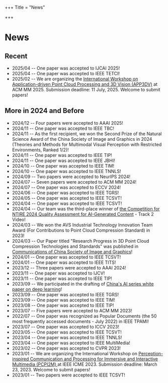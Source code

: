 +++
Title = "News"

+++

# News

## Recent

- 2025/04 -- One paper was accepted to IJCAI 2025! 
- 2025/04 -- One paper was accepted to IEEE TETCI! 
- 2025/02 -- We are organizing the [International Workshop on Application-driven Point Cloud Processing and 3D Vision (APP3DV)](https://mm2025-app3dv-workshop.github.io/) at ACM MM 2025. Submission deadline: 11 July, 2025. Welcome to submit papers! 

## More in 2024 and Before
- 2024/12 -- Four papers were accepted to AAAI 2025!
- 2024/11 -- One paper was accepted to IEEE TBC!
- 2024/11 -- As the first recipient, we won the Second Prize of the Natural Science Award of the China Society of Image and Graphics in 2024 (Theories and Methods for Multimodal Visual Perception with Restricted Environments, Ranked 1/2)!
- 2024/11 -- One paper was accepted to IEEE TIP!
- 2024/11 -- One paper was accepted to IEEE JBHI!
- 2024/10 -- One paper was accepted to IEEE TIM!
- 2024/10 -- One paper was accepted to IEEE TNNLS!
- 2024/09 -- Two papers were accepted to NeurIPS 2024!
- 2024/07 -- Seven papers were accepted to ACM MM 2024!
- 2024/07 -- One paper was accepted to ECCV 2024!
- 2024/06 -- One paper was accepted to IEEE TGRS!
- 2024/05 -- One paper was accepted to IEEE TCSVT!
- 2024/04 -- One paper was accepted to IEEE TCSVT!
- 2024/04 -- Our team was the third-place winner of [the Competition for NTIRE 2024 Quality Assessment for AI-Generated Content](https://codalab.lisn.upsaclay.fr/competitions/17621#learn_the_details) - Track 2 Video!
- 2024/03 -- We won the AVS Industrial Technology Innovation Team Award (For Contributions to Point Cloud Compression Standard) in 2023!
- 2024/03 -- Our Paper titled "Research Progress in 3D Point Cloud Compression Technologies and Standards" was published in [Communications of China Society of Image and Graphics](https://book.yunzhan365.com/azuuh/zodb/mobile/index.html)!
- 2024/01 -- One paper was accepted to IEEE TCSVT!
- 2024/01 -- One paper was accepted to IEEE TITS!
- 2023/12 -- Three papers were accepted to AAAI 2024!
- 2023/11 -- One paper was accepted to IJCV!
- 2023/11 -- One paper was accepted to IEEE TIP!
- 2023/09 -- We participated in the drafting of [China's AI series white paper on deep learning](https://caai.cn/index.php?s=/home/article/detail/id/3156.html)!
- 2023/09 -- One paper was accepted to IEEE TGRS!
- 2023/09 -- One paper was accepted to IEEE TIM!
- 2023/08 -- One paper was accepted to IEEE TIP!
- 2023/07 -- Five papers were accepted to ACM MM 2023!
- 2022/07 -- One paper was recognized as Popular Documents (the 50 most frequently accessed documents - July 2022) in IEEE TPAMI!
- 2023/07 -- One paper was accepted to ICCV 2023!
- 2023/05 -- One paper was accepted to IEEE TCSVT!
- 2023/04 -- One paper was accepted to IEEE TNNLS!
- 2023/04 -- One paper was accepted to IEEE MultiMedia!
- 2023/02 -- One paper was accepted to CVPR 2023!
- 2023/01 -- We are organizing the International Workshop on [Perception-inspired Communication and Processing for Immersive and Interactive Multimedia (PCPI2M) ](https://icme2023-pcpi2m-workshop.github.io/)</a> at IEEE ICME 2023. Submission deadline: March 23, 2023. Welcome to submit papers!
- 2023/01 -- Two papers were accepted to IEEE TCSVT! 